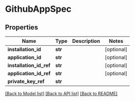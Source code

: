 # GithubAppSpec

## Properties
Name | Type | Description | Notes
------------ | ------------- | ------------- | -------------
**installation_id** | **str** |  | [optional] 
**application_id** | **str** |  | [optional] 
**installation_id_ref** | **str** |  | [optional] 
**application_id_ref** | **str** |  | [optional] 
**private_key_ref** | **str** |  | 

[[Back to Model list]](../README.md#documentation-for-models) [[Back to API list]](../README.md#documentation-for-api-endpoints) [[Back to README]](../README.md)

